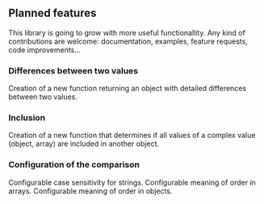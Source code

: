## Planned features

This library is going to grow with more useful functionallity.
Any kind of contributions are welcome: documentation, examples, feature requests, code improvements... 

### Differences between two values

Creation of a new function returning an object with detailed differences between two values.

### Inclusion

Creation of a new function that determines if all values of a complex value (object, array) are included in another object.

### Configuration of the comparison

Configurable case sensitivity for strings.
Configurable meaning of order in arrays.
Configurable meaning of order in objects.
